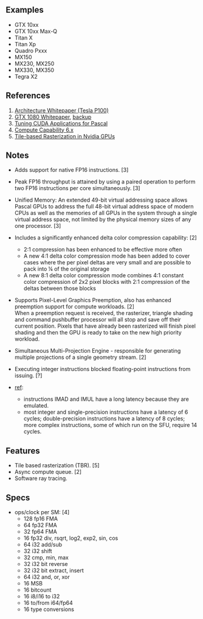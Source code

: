
## Examples

* GTX 10xx
* GTX 10xx Max-Q
* Titan X
* Titan Xp
* Quadro Pxxx
* MX150
* MX230, MX250
* MX330, MX350
* Tegra X2


## References

1. [Architecture Whitepaper (Tesla P100)](https://images.nvidia.com/content/pdf/tesla/whitepaper/pascal-architecture-whitepaper.pdf)
2. [GTX 1080 Whitepaper](https://www.es.ele.tue.nl/~heco/courses/ECA/GPU-papers/GeForce_GTX_1080_Whitepaper_FINAL.pdf), [backup](../pdf/GeForce_GTX_1080_Whitepaper_FINAL.pdf)
3. [Tuning CUDA Applications for Pascal](https://docs.nvidia.com/cuda/pascal-tuning-guide/index.html)
4. [Compute Capability 6.x](https://docs.nvidia.com/cuda/cuda-c-programming-guide/index.html#compute-capability-6-x)
5. [Tile-based Rasterization in Nvidia GPUs](https://www.realworldtech.com/tile-based-rasterization-nvidia-gpus/)

## Notes

* Adds support for native FP16 instructions. [3]
* Peak FP16 throughput is attained by using a paired operation to perform two FP16 instructions per core simultaneously. [3]
* Unified Memory: An extended 49-bit virtual addressing space allows Pascal GPUs to address the full 48-bit virtual address space of modern CPUs as well as the memories of all GPUs in the system through a single virtual address space, not limited by the physical memory sizes of any one processor. [3]
* Includes a significantly enhanced delta color compression capability: [2]
	- 2:1 compression has been enhanced to be effective more often
	- A new 4:1 delta color compression mode has been added to cover cases where the per pixel deltas are very small and are possible to pack into ¼ of the original storage
	- A new 8:1 delta color compression mode combines 4:1 constant color compression of 2x2 pixel blocks with 2:1 compression of the deltas between those blocks
* Supports Pixel-Level Graphics Preemption, also has enhanced preemption support for compute workloads. [2]<br/>
	When a preemption request is received, the rasterizer, triangle shading and command pushbuffer processor will all stop and save off their current position. Pixels that have already been rasterized will finish pixel shading and then the GPU is ready to take on the new high priority workload.
* Simultaneous Multi-Projection Engine - responsible for generating multiple projections of a single geometry stream. [2]

* Executing integer instructions blocked floating-point instructions from issuing. [?]

* [ref](https://arxiv.org/pdf/1903.07486):
	- instructions IMAD and IMUL have a long latency because they are emulated. 
	- most integer and single-precision instructions have a latency of 6 cycles; double-precision instructions have a latency of 8 cycles; more complex instructions, some of which run on the SFU, require 14 cycles.


## Features

* Tile based rasterization (TBR). [5]
* Async compute queue. [2]
* Software ray tracing.

## Specs

* ops/clock per SM: [4]
	- 128 fp16 FMA
	- 64 fp32 FMA
	- 32 fp64 FMA
	- 16 fp32 div, rsqrt, log2, exp2, sin, cos
	- 64 i32 add/sub
	- 32 i32 shift
	- 32 cmp, min, max
	- 32 i32 bit reverse
	- 32 i32 bit extract, insert
	- 64 i32 and, or, xor
	- 16 MSB
	- 16 bitcount
	- 16 i8/i16 to i32
	- 16 to/from i64/fp64
	- 16 type conversions

